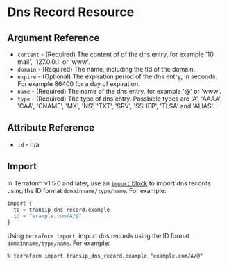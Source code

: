 # Dns Record Resource



## Argument Reference

* `content` - (Required) The content of of the dns entry, for example '10 mail', '127.0.0.1' or 'www'.
* `domain` - (Required) The name, including the tld of the domain.
* `expire` - (Optional) The expiration period of the dns entry, in seconds. For example 86400 for a day of expiration.
* `name` - (Required) The name of the dns entry, for example '@' or 'www'.
* `type` - (Required) The type of dns entry. Possbible types are 'A', 'AAAA', 'CAA', 'CNAME', 'MX', 'NS', 'TXT', 'SRV', 'SSHFP', 'TLSA' and 'ALIAS'.

## Attribute Reference

* `id` - n/a

## Import

In Terraform v1.5.0 and later, use an [`import` block](https://developer.hashicorp.com/terraform/language/import) to import dns records using the ID format `domainname/type/name`. For example:

```terraform
import {
  to = transip_dns_record.example
  id = "example.com/A/@"
}
```

Using `terraform import`, import dns records using the ID format `domainname/type/name`. For example:

```console
% terraform import transip_dns_record.example "example.com/A/@"
```
